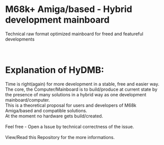 # M68k+ Amiga/based - Hybrid development mainboard
Technical raw format optimized mainboard for freed and featureful developments<br>
<br><br>
# Explanation of HyDMB:<br>
Time is right(again) for more development in a stable, free and easier way.<br>
The core, the Computer/Mainboard is to build/produce at current state by the presence of many solutions in a hybrid way as one development mainboard/computer.<br>
This is a theoretical proposal for users and developers of M68k Amiga/based and compatible solutions.<br>
At the moment no hardware gets build/created.<br>
<br>
Feel free - Open a Issue by technical correctness of the issue.<br>
<br>
View/Read this Repository for the more informations.<br>
